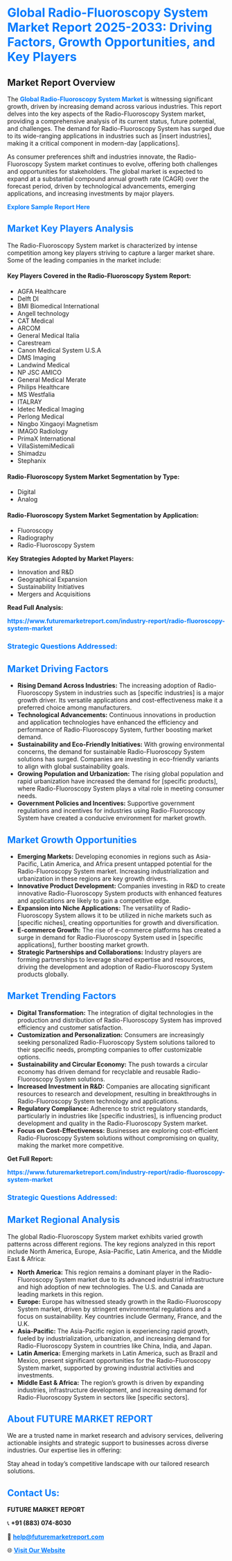 <h1 style="color: #007BFF;">Global Radio-Fluoroscopy System Market Report 2025-2033: Driving Factors, Growth Opportunities, and Key Players</h1>

<section id="overview">
<h2>Market Report Overview</h2>
<p>The <a href="https://www.futuremarketreport.com/industry-report/radio-fluoroscopy-system-market" style="color: #007BFF; text-decoration: none;"><strong>Global Radio-Fluoroscopy System Market</strong></a> is witnessing significant growth, driven by increasing demand across various industries. This report delves into the key aspects of the Radio-Fluoroscopy System market, providing a comprehensive analysis of its current status, future potential, and challenges. The demand for Radio-Fluoroscopy System has surged due to its wide-ranging applications in industries such as [insert industries], making it a critical component in modern-day [applications].</p>
<p>As consumer preferences shift and industries innovate, the Radio-Fluoroscopy System market continues to evolve, offering both challenges and opportunities for stakeholders. The global market is expected to expand at a substantial compound annual growth rate (CAGR) over the forecast period, driven by technological advancements, emerging applications, and increasing investments by major players.</p>
</section>

<section id="overview">
<p><a href="https://www.futuremarketreport.com/request-sample/reportId=122597" style="color: #007BFF; text-decoration: none;"><strong>Explore Sample Report Here</strong></a></p>
</section>

<section id="key-players">
<h2 style="color: #007BFF;">Market Key Players Analysis</h2>
<p>The Radio-Fluoroscopy System market is characterized by intense competition among key players striving to capture a larger market share. Some of the leading companies in the market include:</p>
<h4>Key Players Covered in the Radio-Fluoroscopy System Report:</h4>
<ul><li>AGFA Healthcare</li><li>Delft DI</li><li>BMI Biomedical International</li><li>Angell technology</li><li>CAT Medical</li><li>ARCOM</li><li>General Medical Italia</li><li>Carestream</li><li>Canon Medical System U.S.A</li><li>DMS Imaging</li><li>Landwind Medical</li><li>NP JSC AMICO</li><li>General Medical Merate</li><li>Philips Healthcare</li><li>MS Westfalia</li><li>ITALRAY</li><li>Idetec Medical Imaging</li><li>Perlong Medical</li><li>Ningbo Xingaoyi Magnetism</li><li>IMAGO Radiology</li><li>PrimaX International</li><li>VillaSistemiMedicali</li><li>Shimadzu</li><li>Stephanix</li></ul>
<h4>Radio-Fluoroscopy System Market Segmentation by Type:</h4>
<ul><li>Digital</li><li>Analog</li></ul>

<h4>Radio-Fluoroscopy System Market Segmentation by Application:</h4>
<ul><li>Fluoroscopy</li><li>Radiography</li><li>Radio-Fluoroscopy System</li></ul>
<p><strong>Key Strategies Adopted by Market Players:</strong></p>
<ul>
<li>Innovation and R&D</li>
<li>Geographical Expansion</li>
<li>Sustainability Initiatives</li>
<li>Mergers and Acquisitions</li>
</ul>
</section>

<section>
<p><strong>Read Full Analysis: </strong></p><a href="https://www.futuremarketreport.com/industry-report/radio-fluoroscopy-system-market" style="color: #007BFF; text-decoration: none;"><strong>https://www.futuremarketreport.com/industry-report/radio-fluoroscopy-system-market</strong></a>
<h3 style="color: #007BFF;">Strategic Questions Addressed:</h3>
</section>

<section id="driving-factors">
<h2 style="color: #007BFF;">Market Driving Factors</h2>
<ul>
<li><strong>Rising Demand Across Industries:</strong> The increasing adoption of Radio-Fluoroscopy System in industries such as [specific industries] is a major growth driver. Its versatile applications and cost-effectiveness make it a preferred choice among manufacturers.</li>
<li><strong>Technological Advancements:</strong> Continuous innovations in production and application technologies have enhanced the efficiency and performance of Radio-Fluoroscopy System, further boosting market demand.</li>
<li><strong>Sustainability and Eco-Friendly Initiatives:</strong> With growing environmental concerns, the demand for sustainable Radio-Fluoroscopy System solutions has surged. Companies are investing in eco-friendly variants to align with global sustainability goals.</li>
<li><strong>Growing Population and Urbanization:</strong> The rising global population and rapid urbanization have increased the demand for [specific products], where Radio-Fluoroscopy System plays a vital role in meeting consumer needs.</li>
<li><strong>Government Policies and Incentives:</strong> Supportive government regulations and incentives for industries using Radio-Fluoroscopy System have created a conducive environment for market growth.</li>
</ul>
</section>

<section id="growth-opportunities">
<h2 style="color: #007BFF;">Market Growth Opportunities</h2>
<ul>
<li><strong>Emerging Markets:</strong> Developing economies in regions such as Asia-Pacific, Latin America, and Africa present untapped potential for the Radio-Fluoroscopy System market. Increasing industrialization and urbanization in these regions are key growth drivers.</li>
<li><strong>Innovative Product Development:</strong> Companies investing in R&D to create innovative Radio-Fluoroscopy System products with enhanced features and applications are likely to gain a competitive edge.</li>
<li><strong>Expansion into Niche Applications:</strong> The versatility of Radio-Fluoroscopy System allows it to be utilized in niche markets such as [specific niches], creating opportunities for growth and diversification.</li>
<li><strong>E-commerce Growth:</strong> The rise of e-commerce platforms has created a surge in demand for Radio-Fluoroscopy System used in [specific applications], further boosting market growth.</li>
<li><strong>Strategic Partnerships and Collaborations:</strong> Industry players are forming partnerships to leverage shared expertise and resources, driving the development and adoption of Radio-Fluoroscopy System products globally.</li>
</ul>
</section>

<section id="trending-factors">
<h2 style="color: #007BFF;">Market Trending Factors</h2>
<ul>
<li><strong>Digital Transformation:</strong> The integration of digital technologies in the production and distribution of Radio-Fluoroscopy System has improved efficiency and customer satisfaction.</li>
<li><strong>Customization and Personalization:</strong> Consumers are increasingly seeking personalized Radio-Fluoroscopy System solutions tailored to their specific needs, prompting companies to offer customizable options.</li>
<li><strong>Sustainability and Circular Economy:</strong> The push towards a circular economy has driven demand for recyclable and reusable Radio-Fluoroscopy System solutions.</li>
<li><strong>Increased Investment in R&D:</strong> Companies are allocating significant resources to research and development, resulting in breakthroughs in Radio-Fluoroscopy System technology and applications.</li>
<li><strong>Regulatory Compliance:</strong> Adherence to strict regulatory standards, particularly in industries like [specific industries], is influencing product development and quality in the Radio-Fluoroscopy System market.</li>
<li><strong>Focus on Cost-Effectiveness:</strong> Businesses are exploring cost-efficient Radio-Fluoroscopy System solutions without compromising on quality, making the market more competitive.</li>
</ul>
</section>

<section>
<p><strong>Get Full Report: </strong></p><a href="https://www.futuremarketreport.com/industry-report/radio-fluoroscopy-system-market" style="color: #007BFF; text-decoration: none;"><strong>https://www.futuremarketreport.com/industry-report/radio-fluoroscopy-system-market</strong></a>
<h3 style="color: #007BFF;">Strategic Questions Addressed:</h3>
</section>


<section id="regional-analysis">
<h2 style="color: #007BFF;">Market Regional Analysis</h2>
<p>The global Radio-Fluoroscopy System market exhibits varied growth patterns across different regions. The key regions analyzed in this report include North America, Europe, Asia-Pacific, Latin America, and the Middle East & Africa:</p>
<ul>
<li><strong>North America:</strong> This region remains a dominant player in the Radio-Fluoroscopy System market due to its advanced industrial infrastructure and high adoption of new technologies. The U.S. and Canada are leading markets in this region.</li>
<li><strong>Europe:</strong> Europe has witnessed steady growth in the Radio-Fluoroscopy System market, driven by stringent environmental regulations and a focus on sustainability. Key countries include Germany, France, and the U.K.</li>
<li><strong>Asia-Pacific:</strong> The Asia-Pacific region is experiencing rapid growth, fueled by industrialization, urbanization, and increasing demand for Radio-Fluoroscopy System in countries like China, India, and Japan.</li>
<li><strong>Latin America:</strong> Emerging markets in Latin America, such as Brazil and Mexico, present significant opportunities for the Radio-Fluoroscopy System market, supported by growing industrial activities and investments.</li>
<li><strong>Middle East & Africa:</strong> The region’s growth is driven by expanding industries, infrastructure development, and increasing demand for Radio-Fluoroscopy System in sectors like [specific sectors].</li>
</ul>
</section>

<footer>
<h2 style="color: #007BFF;">About FUTURE MARKET REPORT</h2>
<p>We are a trusted name in market research and advisory services, delivering actionable insights and strategic support to businesses across diverse industries. Our expertise lies in offering:</p>

<p>Stay ahead in today’s competitive landscape with our tailored research solutions.</p>

<h2 style="color: #007BFF;">Contact Us:</h2>
<p><strong>FUTURE MARKET REPORT</strong></p>
<p>📞 <strong>+91 (883) 074-8030</strong></p>
<p>📧 <strong><a href="mailto:help@futuremarketreport.com" style="color: #007BFF;">help@futuremarketreport.com</a></strong></p>
<p>🌐 <strong><a href="https://www.futuremarketreport.com/" style="color: #007BFF;">Visit Our Website</a></strong></p>
</footer>